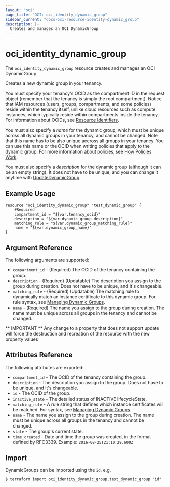 ```yaml
---
layout: "oci"
page_title: "OCI: oci_identity_dynamic_group"
sidebar_current: "docs-oci-resource-identity-dynamic_group"
description: |-
  Creates and manages an OCI DynamicGroup
---
```


# oci_identity_dynamic_group
The `oci_identity_dynamic_group` resource creates and manages an OCI DynamicGroup

Creates a new dynamic group in your tenancy.

You must specify your tenancy's OCID as the compartment ID in the request object (remember that the tenancy
is simply the root compartment). Notice that IAM resources (users, groups, compartments, and some policies)
reside within the tenancy itself, unlike cloud resources such as compute instances, which typically
reside within compartments inside the tenancy. For information about OCIDs, see
[Resource Identifiers](https://docs.us-phoenix-1.oraclecloud.com/Content/General/Concepts/identifiers.htm).

You must also specify a *name* for the dynamic group, which must be unique across all dynamic groups in your
tenancy, and cannot be changed. Note that this name has to be also unique accross all groups in your tenancy.
You can use this name or the OCID when writing policies that apply to the dynamic group. For more information
about policies, see [How Policies Work](https://docs.us-phoenix-1.oraclecloud.com/Content/Identity/Concepts/policies.htm).

You must also specify a *description* for the dynamic group (although it can be an empty string). It does not
have to be unique, and you can change it anytime with [UpdateDynamicGroup](https://docs.us-phoenix-1.oraclecloud.com/api/#/en/identity/20160918/DynamicGroup/UpdateDynamicGroup).


## Example Usage

```hcl
resource "oci_identity_dynamic_group" "test_dynamic_group" {
	#Required
	compartment_id = "${var.tenancy_ocid}"
	description = "${var.dynamic_group_description}"
	matching_rule = "${var.dynamic_group_matching_rule}"
	name = "${var.dynamic_group_name}"
}
```

## Argument Reference

The following arguments are supported:

* `compartment_id` - (Required) The OCID of the tenancy containing the group.
* `description` - (Required) (Updatable) The description you assign to the group during creation. Does not have to be unique, and it's changeable.
* `matching_rule` - (Required) (Updatable) The matching rule to dynamically match an instance certificate to this dynamic group. For rule syntax, see [Managing Dynamic Groups](https://docs.us-phoenix-1.oraclecloud.com/Content/Identity/Tasks/managingdynamicgroups.htm). 
* `name` - (Required) The name you assign to the group during creation. The name must be unique across all groups in the tenancy and cannot be changed. 


** IMPORTANT **
Any change to a property that does not support update will force the destruction and recreation of the resource with the new property values

## Attributes Reference

The following attributes are exported:

* `compartment_id` - The OCID of the tenancy containing the group.
* `description` - The description you assign to the group. Does not have to be unique, and it's changeable.
* `id` - The OCID of the group.
* `inactive_state` - The detailed status of INACTIVE lifecycleState.
* `matching_rule` - A rule string that defines which instance certificates will be matched. For syntax, see [Managing Dynamic Groups](https://docs.us-phoenix-1.oraclecloud.com/Content/Identity/Tasks/managingdynamicgroups.htm). 
* `name` - The name you assign to the group during creation. The name must be unique across all groups in the tenancy and cannot be changed. 
* `state` - The group's current state.
* `time_created` - Date and time the group was created, in the format defined by RFC3339.  Example: `2016-08-25T21:10:29.600Z` 

## Import

DynamicGroups can be imported using the `id`, e.g.

```
$ terraform import oci_identity_dynamic_group.test_dynamic_group "id"
```
